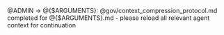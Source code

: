 @ADMIN -> @{$ARGUMENTS}: @gov/context_compression_protocol.md completed for @{$ARGUMENTS}.md - please reload all relevant agent context for continuation

